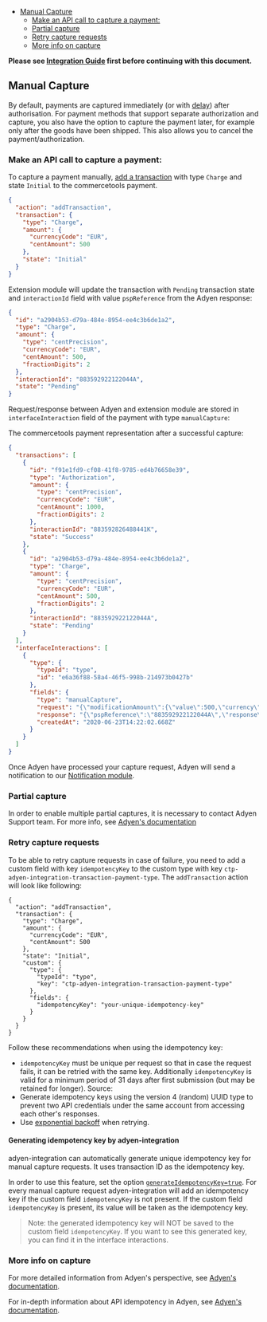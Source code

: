 <!-- START doctoc generated TOC please keep comment here to allow auto update -->
<!-- DON'T EDIT THIS SECTION, INSTEAD RE-RUN doctoc TO UPDATE -->

- [Manual Capture](#manual-capture)
  - [Make an API call to capture a payment:](#make-an-api-call-to-capture-a-payment)
  - [Partial capture](#partial-capture)
  - [Retry capture requests](#retry-capture-requests)
  - [More info on capture](#more-info-on-capture)

<!-- END doctoc generated TOC please keep comment here to allow auto update -->

**Please see [Integration Guide](WebComponentsIntegrationGuide.md) first before continuing with this document.**

## Manual Capture

By default, payments are captured immediately (or with [delay](https://docs.adyen.com/online-payments/capture#capture-delay)) after authorisation. For payment methods that support separate authorization and capture, you also have the option to capture the payment later, for example only after the goods have been shipped. This also allows you to cancel the payment/authorization.

### Make an API call to capture a payment:

To capture a payment manually, [add a transaction](https://docs.commercetools.com/http-api-projects-payments#add-transaction) with type `Charge` and state `Initial` to the commercetools payment.

```json
{
  "action": "addTransaction",
  "transaction": {
    "type": "Charge",
    "amount": {
      "currencyCode": "EUR",
      "centAmount": 500
    },
    "state": "Initial"
  }
}
```

Extension module will update the transaction with `Pending` transaction state and `interactionId` field with value `pspReference` from the Adyen response:

```json
{
  "id": "a2904b53-d79a-484e-8954-ee4c3b6de1a2",
  "type": "Charge",
  "amount": {
    "type": "centPrecision",
    "currencyCode": "EUR",
    "centAmount": 500,
    "fractionDigits": 2
  },
  "interactionId": "883592922122044A",
  "state": "Pending"
}
```

Request/response between Adyen and extension module are stored in `interfaceInteraction` field of the payment with type `manualCapture`:

The commercetools payment representation after a successful capture:

```json
{
  "transactions": [
    {
      "id": "f91e1fd9-cf08-41f8-9785-ed4b76658e39",
      "type": "Authorization",
      "amount": {
        "type": "centPrecision",
        "currencyCode": "EUR",
        "centAmount": 1000,
        "fractionDigits": 2
      },
      "interactionId": "883592826488441K",
      "state": "Success"
    },
    {
      "id": "a2904b53-d79a-484e-8954-ee4c3b6de1a2",
      "type": "Charge",
      "amount": {
        "type": "centPrecision",
        "currencyCode": "EUR",
        "centAmount": 500,
        "fractionDigits": 2
      },
      "interactionId": "883592922122044A",
      "state": "Pending"
    }
  ],
  "interfaceInteractions": [
    {
      "type": {
        "typeId": "type",
        "id": "e6a36f88-58a4-46f5-998b-214973b0427b"
      },
      "fields": {
        "type": "manualCapture",
        "request": "{\"modificationAmount\":{\"value\":500,\"currency\":\"EUR\"},\"originalReference\":\"883592826488441K\",\"reference\":\"YOUR_UNIQUE_REFERENCE\",\"merchantAccount\":\"YOUR_MERCHANT_ACCOUNT\"}",
        "response": "{\"pspReference\":\"883592922122044A\",\"response\":\"[capture-received]\"}",
        "createdAt": "2020-06-23T14:22:02.668Z"
      }
    }
  ]
}
```

Once Adyen have processed your capture request, Adyen will send a notification to our [Notification module](./../../notification/README.md).

### Partial capture

In order to enable multiple partial captures, it is necessary to contact Adyen Support team. For more info, see [Adyen's documentation](https://docs.adyen.com/online-payments/capture#multiple-partial-captures)

### Retry capture requests

To be able to retry capture requests in case of failure, you need to add a custom field with key `idempotencyKey` to the custom type with key `ctp-adyen-integration-transaction-payment-type`. The `addTransaction` action will look like following:

```
{
  "action": "addTransaction",
  "transaction": {
    "type": "Charge",
    "amount": {
      "currencyCode": "EUR",
      "centAmount": 500
    },
    "state": "Initial",
    "custom": {
      "type": {
        "typeId": "type",
        "key": "ctp-adyen-integration-transaction-payment-type"
      },
      "fields": {
        "idempotencyKey": "your-unique-idempotency-key"
      }
    }
  }
}
```

Follow these recommendations when using the idempotency key:

- `idempotencyKey` must be unique per request so that in case the request fails, it can be retried with the same key. Additionally `idempotencyKey` is valid for a minimum period of 31 days after first submission (but may be retained for longer). Source:
- Generate idempotency keys using the version 4 (random) UUID type to prevent two API credentials under the same account from accessing each other's responses.
- Use [exponential backoff](https://en.wikipedia.org/wiki/Exponential_backoff) when retrying.

#### Generating idempotency key by adyen-integration

adyen-integration can automatically generate unique idempotency key for manual capture requests. It uses transaction ID as the idempotency key.

In order to use this feature, set the option [`generateIdempotencyKey=true`](./HowToRun.md#optional-attributes). For every manual capture request adyen-integration will add an idempotency key if the custom field `idempotencyKey` is not present. If the custom field `idempotencyKey` is present, its value will be taken as the idempotency key.

> Note: the generated idempotency key will NOT be saved to the custom field `idempotencyKey`. If you want to see this generated key, you can find it in the interface interactions.

### More info on capture

For more detailed information from Adyen's perspective, see [Adyen's documentation](https://docs.adyen.com/checkout/capture#manual-capture).

For in-depth information about API idempotency in Adyen, see [Adyen's documentation](https://docs.adyen.com/development-resources/api-idempotency).
